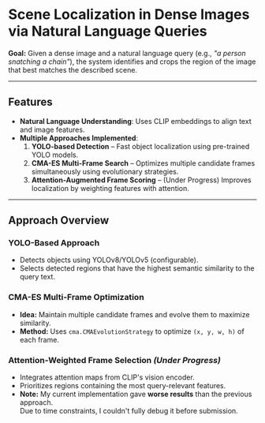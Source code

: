 # Scene Localization in Dense Images via Natural Language Queries

**Goal:** Given a dense image and a natural language query (e.g., *"a person snatching a chain"*), the system identifies and crops the region of the image that best matches the described scene.

---

## Features
- **Natural Language Understanding**: Uses CLIP embeddings to align text and image features.
- **Multiple Approaches Implemented**:
  1. **YOLO-based Detection** – Fast object localization using pre-trained YOLO models.
  3. **CMA-ES Multi-Frame Search** – Optimizes multiple candidate frames simultaneously using evolutionary strategies.
  4. **Attention-Augmented Frame Scoring** – (Under Progress) Improves localization by weighting features with attention.

---

## Approach Overview

### YOLO-Based Approach
- Detects objects using YOLOv8/YOLOv5 (configurable).
- Selects detected regions that have the highest semantic similarity to the query text.

### CMA-ES Multi-Frame Optimization
- **Idea:** Maintain multiple candidate frames and evolve them to maximize similarity.
- **Method:** Uses `cma.CMAEvolutionStrategy` to optimize `(x, y, w, h)` of each frame.


### Attention-Weighted Frame Selection *(Under Progress)*
- Integrates attention maps from CLIP's vision encoder.
- Prioritizes regions containing the most query-relevant features.
- **Note:** My current implementation gave **worse results** than the previous approach.  
  Due to time constraints, I couldn't fully debug it before submission.